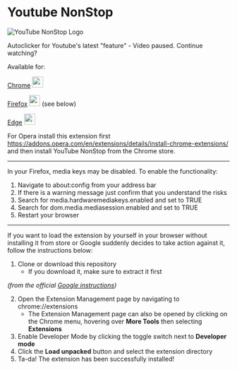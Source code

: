 # Youtube NonStop
![YouTube NonStop Logo](https://github.com/lawfx/YoutubeNonStop/blob/master/images/yns128.png)

Autoclicker for Youtube's latest "feature" - Video paused. Continue watching?

Available for:

[Chrome](https://chrome.google.com/webstore/detail/youtube-nonstop/nlkaejimjacpillmajjnopmpbkbnocid) <a href="https://chrome.google.com/webstore/detail/youtube-nonstop/nlkaejimjacpillmajjnopmpbkbnocid">
<img src="https://github.com/lawfx/YoutubeNonStop/blob/master/images/chrome_logo.png" width="25" height="25" /></a>

[Firefox](https://addons.mozilla.org/en-US/firefox/addon/youtube-nonstop/) <a href="https://addons.mozilla.org/en-US/firefox/addon/youtube-nonstop/">
<img src="https://github.com/lawfx/YoutubeNonStop/blob/master/images/firefox_logo.png" width="25" height="25" /></a> (see below)

[Edge](https://microsoftedge.microsoft.com/addons/detail/youtube-nonstop/lgakodbaikpcnfpmanpenlgaghdaifbm) <a href="https://microsoftedge.microsoft.com/addons/detail/youtube-nonstop/lgakodbaikpcnfpmanpenlgaghdaifbm">
<img src="https://github.com/lawfx/YoutubeNonStop/blob/master/images/edge_logo.png" width="25" height="25" /></a>

For Opera install this extension first https://addons.opera.com/en/extensions/details/install-chrome-extensions/ and then install YouTube NonStop from the Chrome store.

---

In your Firefox, media keys may be disabled. To enable the functionality:
1. Navigate to about:config from your address bar
2. If there is a warning message just confirm that you understand the risks
3. Search for media.hardwaremediakeys.enabled and set to TRUE
3. Search for dom.media.mediasession.enabled and set to TRUE
4. Restart your browser

---

If you want to load the extension by yourself in your browser without installing it from store or Google suddenly decides to take action against it, follow the instructions below:

1. Clone or download this repository
    - If you download it, make sure to extract it first

*(from the official [Google instructions](https://developer.chrome.com/extensions/getstarted))*

2. Open the Extension Management page by navigating to chrome://extensions
    - The Extension Management page can also be opened by clicking on the Chrome menu, hovering over **More Tools** then selecting **Extensions**
3. Enable Developer Mode by clicking the toggle switch next to **Developer mode**
4. Click the **Load unpacked** button and select the extension directory
5. Ta-da! The extension has been successfully installed!
